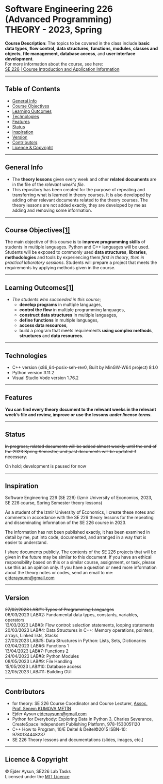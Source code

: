 # Software Engineering 226 (Advanced Programming) <br> THEORY - 2023, Spring
**Course Description:** The topics to be covered in the class include **basic data types**, **flow control**, **data structures**, **functions**, **modules**, **classes and objects**, **file management**, **database access**, and **user interface development**.  
For more information about the course, see here:  
[SE 226 | Course Introduction and Application Information](https://se.ieu.edu.tr/en/syllabus/type/read/id/SE+226)

---
## Table of Contents
  * [General Info](#general-info)
  * [Course Objectives](#course-objectives1)
  * [Learning Outcomes](#learning-outcomes1)
  * [Technologies](#technologies)
  * [Features](#features)
  * [Status](#status)
  * [Inspiration](#inspiration)
  * [Version](#version)
  * [Contributors](#contributors)
  * [Licence & Copyright](#licence--copyright)

---
## General Info
* The **theory lessons** given every week and other **related documents** are in the file of the _relevant week's file_.
* This repository has been created for the purpose of repeating and transferring what is learned in theory courses. It is also developed by adding other relevant documents related to the theory courses. The theory lessons are not added exactly, they are developed by me as adding and removing some information.

---
## Course Objectives[[1]](https://se.ieu.edu.tr/en/syllabus/type/read/id/SE+226)
The main objective of this course is to **improve programming skills** of students in multiple languages. Python and C++ languages will be used. Students will be exposed to commonly used **data structures**, **libraries**, **methodologies** and tools by experiencing them _first in theory_, _then in practical laboratory sessions_. Students will prepare a project that meets the requirements by applying methods given in the course.

---
## Learning Outcomes[[1]](https://se.ieu.edu.tr/en/syllabus/type/read/id/SE+226)
- _The students who succeeded in this course_;
  - **develop programs** in multiple languages,
  - **control the flow** in multiple programming languages,
  - **construct data structures** in multiple languages,
  - **define functions** in multiple languages,
  - **access data resources**,
  - build a program that meets requirements **using complex methods**, **structures** and **data resources**.

---
## Technologies
* C++ version (x86_64-posix-seh-rev0, Built by MinGW-W64 project) 8.1.0
* Python version 3.11.2
* Visual Studio Vode version 1.76.2

---
## Features
**You can find every theory document to the relevant weeks in the relevant week’s file and review, improve or use the lessons _under license terms_**.

---
## Status
~~In progress; related documents will be added almost weekly until the end of the 2023 Spring Semester, and past documents will be updated if necessary.~~  

On hold; development is paused for now

---
## Inspiration
Software Engineering 226 (SE 226) (Izmir University of Economics, 2023, SE 226 course, Spring Semester theory lessons)

As a student of the Izmir University of Economics, I create these notes and comments in accordance with the SE 226 theory lessons for the repeating and disseminating information of the SE 226 course in 2023.

The information has not been published exactly, it has been examined in detail by me, put into code, documented, and arranged in a way that is easier to understand.

I share documents publicly. The contents of the SE 226 projects that will be given in the future may be similar to this document. If you have an ethical responsibility based on this or a similar course, assignment, or task, please use this as an opinion only. If you have a question or need more information about the theory notes or codes, send an email to me: <ejderaysunn@gmail.com>

---
## Version
~~27/02/2023 LAB#1: Types of Programming Languages~~  
06/03/2023 LAB#2: Fundamental data types, constants, variables, operators  
13/03/2023 LAB#3: Flow control: selection statements, looping statements  
20/03/2023 LAB#4: Data Structures in C++: Memory operations, pointers, arrays, Linked lists, Stacks  
27/03/2023 LAB#5: Data Structures in Python: Lists, Sets, Dictionaries  
03/04/2023 LAB#6: Functions 1  
13/04/2023 LAB#7: Functions 2  
24/04/2023 LAB#8: Python Modules  
08/05/2023 LAB#9: File Handling  
15/05/2023 LAB#10: Database access  
22/05/2023 LAB#11: Building GUI  

---
## Contributors
- for theory: SE 226 Course Coordinator and Course Lecturer, [Assoc. Prof. Senem KUMOVA METİN](https://people.ieu.edu.tr/en/senemkumovametin/main)  
- Ejder Aysun <ejderaysunn@gmail.com>  
- Python for Everybody: Exploring Data in Python 3, Charles Severance, CreateSpace Independent Publishing Platform, 978-1530051120  
- C++ How to Program, 10/E Deitel & Deitel©2015 ISBN-10: 9780134448237  
- SE 226 Theory lessons and documentations (slides, images, etc.)
---
## Licence & Copyright
© Ejder Aysun, SE226 Lab Tasks  
Licensed under the [MIT Licence](https://github.com/EjderAysun/Advanced-Programming/blob/main/LICENCE)